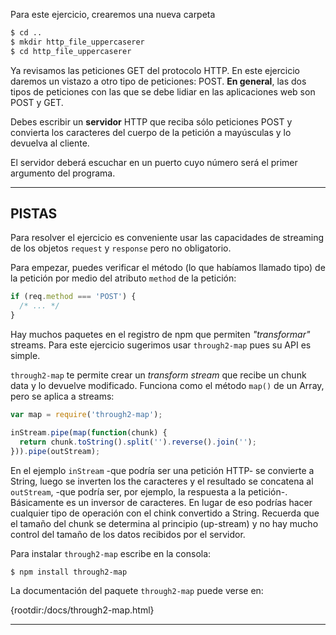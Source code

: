 Para este ejercicio, crearemos una nueva carpeta

```sh
$ cd ..
$ mkdir http_file_uppercaserer
$ cd http_file_uppercaserer
```

Ya revisamos las peticiones GET del protocolo HTTP. En este ejercicio daremos un vistazo a otro tipo de peticiones: POST. **En general**, las dos tipos de peticiones con las que se debe lidiar en las aplicaciones web son POST y GET.

Debes escribir un **servidor** HTTP que reciba sólo peticiones POST y convierta los caracteres del cuerpo de la petición a mayúsculas y lo devuelva al cliente.

El servidor deberá escuchar en un puerto cuyo número será el primer argumento del programa.

----------------------------------------------------------------------
## PISTAS

Para resolver el ejercicio es conveniente usar las capacidades de streaming de los objetos `request` y `response` pero no obligatorio.

Para empezar, puedes verificar el método (lo que habíamos llamado tipo) de la petición por medio del atributo `method` de la petición:

```js
if (req.method === 'POST') {
  /* ... */
}
```

Hay muchos paquetes en el registro de npm que permiten *"transformar"* streams. Para este ejercicio sugerimos usar `through2-map` pues su API es simple.

`through2-map` te permite crear un *transform stream* que recibe un chunk data y lo devuelve modificado. Funciona como el método `map()` de un Array, pero se aplica a streams:

```js
var map = require('through2-map');

inStream.pipe(map(function(chunk) {
  return chunk.toString().split('').reverse().join('');
})).pipe(outStream);
```

En el ejemplo `inStream` -que podría ser una petición HTTP- se convierte a String, luego se inverten los the caracteres y el resultado se concatena al `outStream`, -que podría ser, por ejemplo, la respuesta a la petición-. Básicamente es un inversor de caracteres. En lugar de eso podrías hacer cualquier tipo de operación con el chink convertido a String. Recuerda que el tamaño del chunk se determina al principio (up-stream) y no hay mucho control del tamaño de los datos recibidos por el servidor.

Para instalar `through2-map` escribe en la consola:

```sh
$ npm install through2-map
```

La documentación del paquete `through2-map` puede verse en:

  {rootdir:/docs/through2-map.html}

----------------------------------------------------------------------
